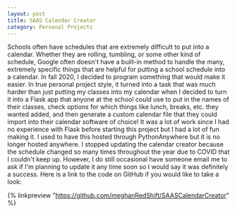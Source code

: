 ```yaml
---
layout: post
title: SAAS Calendar Creator
category: Personal Projects
---
```


Schools often have schedules that are extremely difficult to put into a calendar. Whether
they are rolling, tumbling, or some other kind of schedule, Google often doesn't have a
built-in method to handle the many, extremely specific things that are helpful for putting
a school schedule into a calendar. In fall 2020, I decided to program something that would
make it easier. In true personal project style, it turned into a task that was much harder
than just putting my classes into my calendar when I decided to turn it into a Flask app
that anyone at the school could use to put in the names of their classes, check options for
which things like lunch, breaks, etc. they wanted added, and then generate a custom calendar
file that they could import into their calendar software of choice! It was a lot of work since
I had no experience with Flask before starting this project but I had a lot of fun making it. 
I used to have this hosted through PythonAnywhere but it is no longer hosted anywhere. I stopped 
updating the calendar creator because the schedule changed so many times throughout the year due to 
COVID that I couldn't keep up. However, I do still occasional have someone email me to ask if 
I'm planning to update it any time soon so I would say it was definitely a success. Here is a link 
to the code on GitHub if you would like to take a look:

{% linkpreview "https://github.com/meghanRedShift/SAASCalendarCreator" %}
